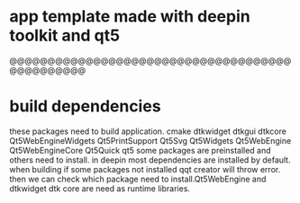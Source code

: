# app template made with deepin toolkit and qt5
@@@@@@@@@@@@@@@@@@@@@@@@@@@@@@@@@@@@@@@@@@@@@@@



# build dependencies

these packages need to build application. 
cmake dtkwidget dtkgui dtkcore Qt5WebEngineWidgets Qt5PrintSupport Qt5Svg Qt5Widgets Qt5WebEngine Qt5WebEngineCore Qt5Quick qt5 
some packages are preinstalled and others need to install. in deepin most dependencies are installed by default.
when building if some packages not installed qqt creator will throw error. then we can check which package need to install.Qt5WebEngine and dtkwidget dtk core are need as runtime libraries.
